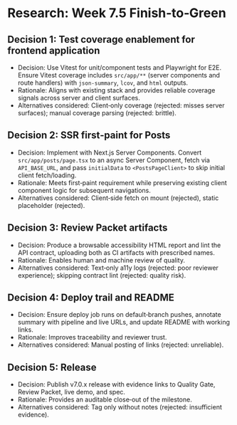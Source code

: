 # Research: Week 7.5 Finish‑to‑Green

## Decision 1: Test coverage enablement for frontend application
- Decision: Use Vitest for unit/component tests and Playwright for E2E. Ensure Vitest coverage includes `src/app/**` (server components and route handlers) with `json-summary`, `lcov`, and `html` outputs.
- Rationale: Aligns with existing stack and provides reliable coverage signals across server and client surfaces.
- Alternatives considered: Client‑only coverage (rejected: misses server surfaces); manual coverage parsing (rejected: brittle).

## Decision 2: SSR first‑paint for Posts
- Decision: Implement with Next.js Server Components. Convert `src/app/posts/page.tsx` to an async Server Component, fetch via `API_BASE_URL`, and pass `initialData` to `<PostsPageClient>` to skip initial client fetch/loading.
- Rationale: Meets first‑paint requirement while preserving existing client component logic for subsequent navigations.
- Alternatives considered: Client‑side fetch on mount (rejected), static placeholder (rejected).

## Decision 3: Review Packet artifacts
- Decision: Produce a browsable accessibility HTML report and lint the API contract, uploading both as CI artifacts with prescribed names.
- Rationale: Enables human and machine review of quality.
- Alternatives considered: Text‑only a11y logs (rejected: poor reviewer experience); skipping contract lint (rejected: quality risk).

## Decision 4: Deploy trail and README
- Decision: Ensure deploy job runs on default‑branch pushes, annotate summary with pipeline and live URLs, and update README with working links.
- Rationale: Improves traceability and reviewer trust.
- Alternatives considered: Manual posting of links (rejected: unreliable).

## Decision 5: Release
- Decision: Publish v7.0.x release with evidence links to Quality Gate, Review Packet, live demo, and spec.
- Rationale: Provides an auditable close‑out of the milestone.
- Alternatives considered: Tag only without notes (rejected: insufficient evidence).
